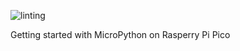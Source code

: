 ![linting](https://github.com/horni23/pico/workflows/lint/badge.svg)

Getting started with MicroPython on Rasperry Pi Pico
